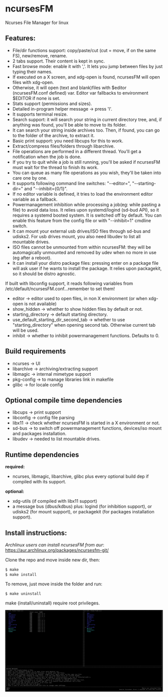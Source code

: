 # ncursesFM
Ncurses File Manager for linux

## Features:

* File/dir functions support: copy/paste/cut (cut = move, if on the same FS), new/remove, rename.
* 2 tabs support. Their content is kept in sync.
* Fast browse mode: enable it with ','. It lets you jump between files by just typing their names.
* If executed on a X screen, and xdg-open is found, ncursesFM will open files with xdg-open.
* Otherwise, it will open (text and blank)files with $editor (ncursesFM.conf defined) var. Editor var fallbacks to environment $EDITOR if none is set.
* Stats support (permissions and sizes).
* Detailed in-program helper message -> press 'l'.
* It supports terminal resize.
* Search support: it will search your string in current directory tree, and, if anything was found, you'll be able to move to its folder.
* It can search your string inside archives too. Then, if found, you can go to the folder of the archive, to extract it.
* Basic print support: you need libcups for this to work.
* Extract/compress files/folders through libarchive.
* File operations are performed in a different thread. You'll get a notification when the job is done.
* If you try to quit while a job is still running, you'll be asked if ncursesFM must wait for the thread to finish its work.
* You can queue as many file operations as you wish, they'll be taken into care one by one.
* It supports following command line switches: "--editor=", "--starting-dir=" and "--inhibit={0/1}".
* If no editor variable is defined, it tries to load the environment editor variable as a fallback.
* Powermanagement inhibition while processing a job(eg: while pasting a file) to avoid data loss. It relies upon systemd/logind (sd-bud API), so it requires a systemd booted system.
It is switched off by default. You can enable this feature from the config file or with "--inhibit=1" cmdline switch.
* It can mount your external usb drives/ISO files through sd-bus and udisks2. For usb drives mount, you also need libudev to list all mountable drives.
* ISO files cannot be unmounted from within ncursesFM: they will be automagically unmounted and removed by udev when no more in use (eg after a reboot).
* It can install your distro package files: pressing enter on a package file will ask user if he wants to install the package. It relies upon packagekit, so it should be distro agnostic.

If built with libconfig support, it reads following variables from /etc/default/ncursesFM.conf...remember to set them!
* editor -> editor used to open files, in non X environment (or when xdg-open is not available)
* show_hidden -> whether to show hidden files by default or not.
* starting_directory -> default starting directory.
* use_default_starting_dir_second_tab -> whether to use "starting_directory" when opening second tab. Otherwise current tab will be used.
* inhibit -> whether to inhibit powermanagement functions. Defaults to 0.


## Build requirements

* ncurses    -> UI
* libarchive -> archiving/extracting support
* libmagic   -> internal mimetype support
* pkg-config -> to manage libraries link in makefile
* glibc      -> for locale config

## Optional compile time dependencies

* libcups   -> print support
* libconfig -> config file parsing
* libx11    -> check whether ncursesFM is started in a X environment or not.
* sd-bus    -> to switch off powermanagement functions, devices/iso mount and packages installation.
* libudev  -> needed to list mountable drives.

## Runtime dependencies

**required:**
* ncurses, libmagic, libarchive, glibc plus every optional build dep if compiled with its support.

**optional:**
* xdg-utils (if compiled with libx11 support)
* a message bus (dbus/kdbus) plus: logind (for inhibition support), or udisks2 (for mount support), or packagekit (for packages installation support).

## Install instructions:

*Archlinux users can install ncursesFM from aur*: https://aur.archlinux.org/packages/ncursesfm-git/

Clone the repo and move inside new dir, then:

    $ make
    $ make install

To remove, just move inside the folder and run:

    $ make uninstall

make {install/uninstall) require root privileges.

![Alt text](ncursesfm.png?raw=true)